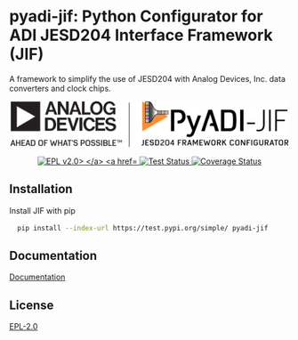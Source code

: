 # pyadi-jif: Python Configurator for ADI JESD204 Interface Framework (JIF)

A framework to simplify the use of JESD204 with Analog Devices, Inc. data converters and clock chips.

<p align="center">
<img src="doc/source/imgs/PyADI-JIF_logo.png" width="500" alt="PyADI-JIF Logo"> </br>
</p>

<p align="center">

<a href="https://opensource.org/licenses/">
<img src="https://img.shields.io/badge/License-EPL%20v2-blue.svg" alt="EPL v2.0>
</a>
    
<a href="https://github.com/analogdevicesinc/pyadi-jif/actions/workflows/tests.yml">
<img src="https://github.com/analogdevicesinc/pyadi-jif/actions/workflows/tests.yml/badge.svg" alt="Test Status">
</a>

<a href="https://codecov.io/gh/analogdevicesinc/pyadi-jif">
<img src="https://codecov.io/gh/analogdevicesinc/pyadi-jif/branch/main/graph/badge.svg?token=WVSRCSXFWL" alt="Coverage Status">
</a>
</p> 
  
## Installation 

Install JIF with pip

```bash 
  pip install --index-url https://test.pypi.org/simple/ pyadi-jif
```


## Documentation

[Documentation](https://analogdevicesinc.github.io/pyadi-jif/main/)

  
## License

[EPL-2.0](https://www.eclipse.org/legal/epl-2.0/)
